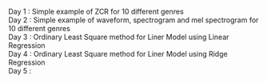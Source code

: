 Day 1 : Simple example of ZCR for 10 different genres\
Day 2 : Simple example of waveform, spectrogram and mel spectrogram for 10 different genres\
Day 3 : Ordinary Least Square method for Liner Model using Linear Regression\
Day 4 : Ordinary Least Square method for Liner Model using Ridge Regression\
Day 5 :